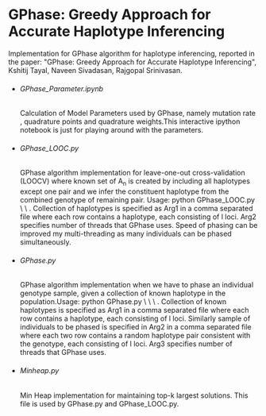 GPhase: Greedy Approach for Accurate Haplotype Inferencing
==================

Implementation for GPhase algorithm for haplotype inferencing, reported in the paper: "GPhase: Greedy Approach for Accurate Haplotype Inferencing", Kshitij Tayal, Naveen Sivadasan, Rajgopal Srinivasan.

- <h6>GPhase_Parameter.ipynb</h6>Calculation of Model Parameters used by GPhase, namely mutation rate , quadrature points and quadrature weights.This interactive ipython notebook is just for playing around with the parameters. 

- <h6>GPhase_LOOC.py</h6>  GPhase algorithm implementation for leave-one-out cross-validation (LOOCV) where known set of A<sub>n</sub> is created by including all haplotypes except one pair and we infer the constituent haplotype from the combined genotype of remaining pair. Usage: python GPhase_LOOC.py \<arg1\> \<arg2\> . Collection of haplotypes is specified as Arg1 in a comma separated file where each row contains a haplotype, each consisting of l loci. Arg2 specifies number of threads that GPhase uses. Speed of phasing can be improved my multi-threading as many individuals can be phased simultaneously. 

- <h6>GPhase.py</h6>  GPhase algorithm implementation when we have to phase an individual genotype sample, given a collection of known haplotype in the population.Usage: python GPhase.py \<arg1\> \<arg2\> \<arg3\> . Collection of known haplotypes is specified as Arg1 in a comma separated file where each row contains a haplotype, each consisting of l loci. Similarly sample of individuals to be phased is specified in Arg2 in a comma separated file where each two row contains a random haplotype pair consistent with the genotype, each consisting of l loci. Arg3 specifies number of threads that GPhase uses.

- <h6>Minheap.py</h6>  Min Heap implementation for maintaining top-k largest solutions. This file is used by GPhase.py and GPhase_LOOC.py.

